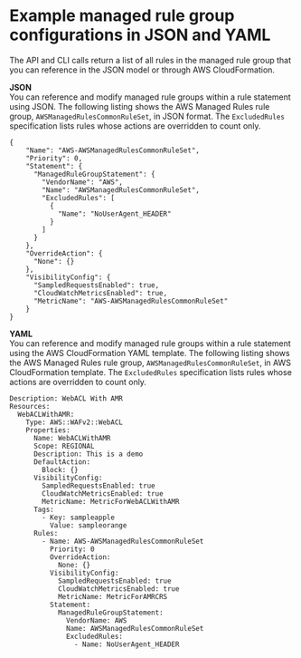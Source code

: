 # Example managed rule group configurations in JSON and YAML<a name="waf-using-managed-rule-groups-json-yaml"></a>

The API and CLI calls return a list of all rules in the managed rule group that you can reference in the JSON model or through AWS CloudFormation\.

**JSON**  
You can reference and modify managed rule groups within a rule statement using JSON\. The following listing shows the AWS Managed Rules rule group, `AWSManagedRulesCommonRuleSet`, in JSON format\. The `ExcludedRules` specification lists rules whose actions are overridden to count only\.

```
{
    "Name": "AWS-AWSManagedRulesCommonRuleSet",
    "Priority": 0,
    "Statement": {
      "ManagedRuleGroupStatement": {
        "VendorName": "AWS",
        "Name": "AWSManagedRulesCommonRuleSet",
        "ExcludedRules": [
          {
            "Name": "NoUserAgent_HEADER"
          }
        ]
      }
    },
    "OverrideAction": {
      "None": {}
    },
    "VisibilityConfig": {
      "SampledRequestsEnabled": true,
      "CloudWatchMetricsEnabled": true,
      "MetricName": "AWS-AWSManagedRulesCommonRuleSet"
    }
}
```

**YAML**  
You can reference and modify managed rule groups within a rule statement using the AWS CloudFormation YAML template\. The following listing shows the AWS Managed Rules rule group, `AWSManagedRulesCommonRuleSet`, in AWS CloudFormation template\. The `ExcludedRules` specification lists rules whose actions are overridden to count only\.

```
Description: WebACL With AMR
Resources:
  WebACLWithAMR:
    Type: AWS::WAFv2::WebACL
    Properties:
      Name: WebACLWithAMR
      Scope: REGIONAL
      Description: This is a demo
      DefaultAction:
        Block: {}
      VisibilityConfig:
        SampledRequestsEnabled: true
        CloudWatchMetricsEnabled: true
        MetricName: MetricForWebACLWithAMR
      Tags:
        - Key: sampleapple
          Value: sampleorange
      Rules:
        - Name: AWS-AWSManagedRulesCommonRuleSet
          Priority: 0
          OverrideAction:
            None: {}
          VisibilityConfig:
            SampledRequestsEnabled: true
            CloudWatchMetricsEnabled: true
            MetricName: MetricForAMRCRS
          Statement:
            ManagedRuleGroupStatement:
              VendorName: AWS
              Name: AWSManagedRulesCommonRuleSet
              ExcludedRules:
                - Name: NoUserAgent_HEADER
```